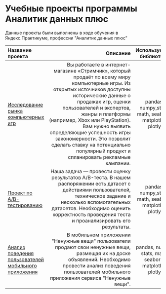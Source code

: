 # Учебные проекты программы Аналитик данных плюс

Данные проекты были выполнены в ходе обучения в Яндекс.Практикуме, профессии "Аналитик данных плюс" 

| Название проекта      | Описание               | Используемые библиотеки     |
| :-------------------- | ---------------------: |:---------------------------:|
| [Исследование рынка компьютерных игр](https://github.com/ManaenkovaOlga/yandex_practicum/tree/master/games)|  Вы работаете в интернет-магазине «Стримчик», который продаёт по всему миру компьютерные игры. Из открытых источников доступны исторические данные о продажах игр, оценки пользователей и экспертов, жанры и платформы (например, Xbox или PlayStation). Вам нужно выявить определяющие успешность игры закономерности. Это позволит сделать ставку на потенциально популярный продукт и спланировать рекламные кампании. |  pandas, numpy,stats, math, seaborn, matplotlib, plotly|
| [Проект по А/B-тестированию](https://github.com/ManaenkovaOlga/yandex_practicum/tree/master/ab_test) | Наша задача — провести оценку результатов A/B-теста. В нашем распоряжении есть датасет с действиями пользователей, техническое задание и несколько вспомогательных датасетов. Необходимо оценить корректность проведения теста и проанализировать его результаты.​ |  pandas, numpy,stats, math, seaborn, matplotlib, plotly|
| [Анализ поведения пользователей мобильного приложения](https://github.com/ManaenkovaOlga/yandex_practicum/tree/master/mobile_app) | В мобильном приложении "Ненужные вещи" пользователи продают свои ненужные вещи, размещая их на доске объявлений. Необходимо провести анализ поведения пользователей мобильного приложения сервиса "Ненужные вещи". | pandas, numpy, stats, math, seaborn, matplotlib, plotly|
 
